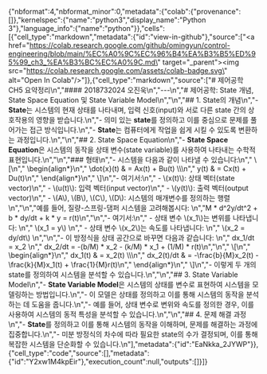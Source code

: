 {"nbformat":4,"nbformat_minor":0,"metadata":{"colab":{"provenance":[]},"kernelspec":{"name":"python3","display_name":"Python 3"},"language_info":{"name":"python"}},"cells":[{"cell_type":"markdown","metadata":{"id":"view-in-github"},"source":["<a href=\"https://colab.research.google.com/github/omingyun/control-engineering/blob/main/%EC%A0%9C%EC%96%B4%EA%B3%B5%ED%95%99_ch3_%EA%B3%BC%EC%A0%9C.md\" target=\"_parent\"><img src=\"https://colab.research.google.com/assets/colab-badge.svg\" alt=\"Open In Colab\"/></a>"]},{"cell_type":"markdown","source":["# 제어공학 CH5 요약정리\n","#### 2018732024 오진욱\n","---\n","# 제어공학: State 개념, State Space Equation 및 State Variable Model\n","\n","## 1. State의 개념\n","- **State**는 시스템의 현재 상태를 나타내며, 입력 신호(input)와 서로 다른 state 간의 상호작용의 영향을 받습니다.\n","- 의미 있는 **state**를 정의하고 이를 중심으로 문제를 풀어가는 접근 방식입니다.\n","- **State**는 컴퓨터에게 작업을 쉽게 시킬 수 있도록 변환하는 과정입니다.\n","\n","## 2. State Space Equation\n","- **State Space Equation**은 시스템의 동작을 상태 변수(state variable)를 사용하여 나타내는 수학적 표현입니다.\n","\n","### 형태\n","- 시스템을 다음과 같이 나타낼 수 있습니다:\n","  \\[\n","  \\begin{align*}\n","  \\dot{x}(t) & = Ax(t) + Bu(t) \\\\\n","  y(t) & = Cx(t) + Du(t)\n","  \\end{align*}\n","  \\]\n","- 여기서:\n","  - \\(x(t)\\): 상태 벡터(state vector)\n","  - \\(u(t)\\): 입력 벡터(input vector)\n","  - \\(y(t)\\): 출력 벡터(output vector)\n","  - \\(A\\), \\(B\\), \\(C\\), \\(D\\): 시스템의 매개변수를 정의하는 행렬\n","\n","예를 들어, 질량-스프링-댐퍼 시스템을 고려해봅시다:  \n","M * d^2y/dt^2 + b * dy/dt + k * y = r(t)\n","\n","- 여기서:\n","  - 상태 변수 \\(x_1\\)는 변위를 나타냅니다:  \n","    \\(x_1 = y\\)  \n","  - 상태 변수 \\(x_2\\)는 속도를 나타냅니다:  \n","    \\(x_2 = dy/dt\\)  \n","\n","- 이 방정식을 상태 공간으로 바꾸면 다음과 같습니다:  \n","  dx_1/dt = x_2  \n","  dx_2/dt = -(b/M) * x_2 - (k/M) * x_1 + (1/M) * r(t)\n","\n","  \\[\n","  \\begin{align*}\n","  dx_1(t) & = x_2(t) \\\\\n","  dx_2(t)/dt & = -\\frac{b}{M}x_2(t) - \\frac{k}{M}x_1(t) + \\frac{1}{M}r(t)\n","  \\end{align*}\n","  \\]\n","- 이렇게 두 개의 state를 정의하여 시스템을 분석할 수 있습니다.\n","\n","## 3. State Variable Model\n","- **State Variable Model**은 시스템의 상태를 변수로 표현하여 시스템을 모델링하는 방법입니다.\n","- 이 모델은 상태를 정의하고 이를 통해 시스템의 동작을 분석하는 데 도움을 줍니다.\n","- 예를 들어, 상태 변수로 변위와 속도를 정의한 경우, 이를 사용하여 시스템의 동적 특성을 분석할 수 있습니다.\n","\n","## 4. 문제 해결 과정\n","- **State**를 정의하고 이를 통해 시스템의 동작을 이해하며, 문제를 해결하는 과정에 집중합니다.\n","- 미분 방정식의 차수에 따라 필요한 state의 수가 결정되며, 이를 통해 복잡한 시스템을 단순화할 수 있습니다.\n"],"metadata":{"id":"EaNkka_2JYWP"}},{"cell_type":"code","source":[],"metadata":{"id":"Y2xw1M4kpEir"},"execution_count":null,"outputs":[]}]}